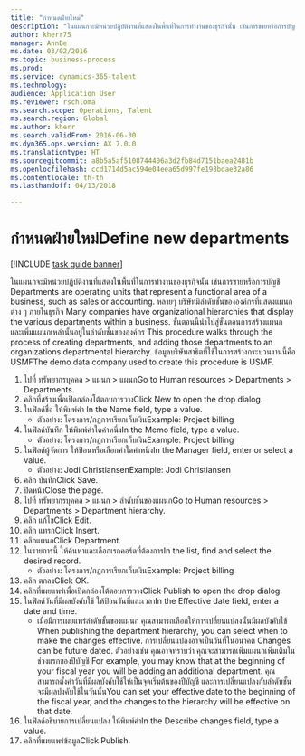 ```yaml
--- 
title: "กำหนดฝ่ายใหม่"
description: "ในแผนกจะมีหน่วยปฏิบัติงานที่แสดงในพื้นที่ในการทำงานของธุรกิจนั้น เช่นการขายหรือการบัญชี "
author: kherr75
manager: AnnBe
ms.date: 03/02/2016
ms.topic: business-process
ms.prod: 
ms.service: dynamics-365-talent
ms.technology: 
audience: Application User
ms.reviewer: rschloma
ms.search.scope: Operations, Talent
ms.search.region: Global
ms.author: kherr
ms.search.validFrom: 2016-06-30
ms.dyn365.ops.version: AX 7.0.0
ms.translationtype: HT
ms.sourcegitcommit: a8b5a5af5108744406a3d2fb84d7151baea2481b
ms.openlocfilehash: ccd1714d5ac594e04eea65d997fe198bdae32a86
ms.contentlocale: th-th
ms.lasthandoff: 04/13/2018

---
```

# <a name="define-new-departments"></a><span data-ttu-id="8707f-103">กำหนดฝ่ายใหม่</span><span class="sxs-lookup"><span data-stu-id="8707f-103">Define new departments</span></span>

[!INCLUDE [task guide banner](../../includes/task-guide-banner.md)]

<span data-ttu-id="8707f-104">ในแผนกจะมีหน่วยปฏิบัติงานที่แสดงในพื้นที่ในการทำงานของธุรกิจนั้น เช่นการขายหรือการบัญชี </span><span class="sxs-lookup"><span data-stu-id="8707f-104">Departments are operating units that represent a functional area of a business, such as sales or accounting.</span></span> <span data-ttu-id="8707f-105">หลายๆ บริษัทมีลำดับชั้นขององค์กรที่แสดงแผนกต่าง ๆ ภายในธุรกิจ </span><span class="sxs-lookup"><span data-stu-id="8707f-105">Many companies have organizational hierarchies that display the various departments within a business.</span></span> <span data-ttu-id="8707f-106">ขั้นตอนนี้นำไปสู่ขั้นตอนการสร้างแผนก และเพิ่มแผนกเหล่านั้นอยู่ในลำดับชั้นขององค์กร </span><span class="sxs-lookup"><span data-stu-id="8707f-106">This procedure walks through the process of creating departments, and adding those departments to an organizations departmental hierarchy.</span></span> <span data-ttu-id="8707f-107">ข้อมูลบริษัทสาธิตที่ใช้ในการสร้างกระบวนงานนี้คือ USMF</span><span class="sxs-lookup"><span data-stu-id="8707f-107">The demo data company used to create this procedure is USMF.</span></span>

1. <span data-ttu-id="8707f-108">ไปที่ ทรัพยากรบุคคล > แผนก > แผนก</span><span class="sxs-lookup"><span data-stu-id="8707f-108">Go to Human resources > Departments > Departments.</span></span>
2. <span data-ttu-id="8707f-109">คลิกที่สร้างเพื่อเปิดกล่องโต้ตอบการวาง</span><span class="sxs-lookup"><span data-stu-id="8707f-109">Click New to open the drop dialog.</span></span>
3. <span data-ttu-id="8707f-110">ในฟิลด์ชื่อ ให้พิมพ์ค่า </span><span class="sxs-lookup"><span data-stu-id="8707f-110">In the Name field, type a value.</span></span>
    * <span data-ttu-id="8707f-111">ตัวอย่าง: โครงการ/กฎการเรียกเก็บเงิน</span><span class="sxs-lookup"><span data-stu-id="8707f-111">Example: Project billing</span></span>  
4. <span data-ttu-id="8707f-112">ในฟิลด์บันทึก ให้พิมพ์ค่าใดค่าหนึ่ง</span><span class="sxs-lookup"><span data-stu-id="8707f-112">In the Memo field, type a value.</span></span>
    * <span data-ttu-id="8707f-113">ตัวอย่าง: โครงการ/กฎการเรียกเก็บเงิน</span><span class="sxs-lookup"><span data-stu-id="8707f-113">Example: Project billing</span></span>  
5. <span data-ttu-id="8707f-114">ในฟิลด์ผู้จัดการ ให้ป้อนหรือเลือกค่าใดค่าหนึ่ง</span><span class="sxs-lookup"><span data-stu-id="8707f-114">In the Manager field, enter or select a value.</span></span>
    * <span data-ttu-id="8707f-115">ตัวอย่าง: Jodi Christiansen</span><span class="sxs-lookup"><span data-stu-id="8707f-115">Example: Jodi Christiansen</span></span>  
6. <span data-ttu-id="8707f-116">คลิก บันทึก</span><span class="sxs-lookup"><span data-stu-id="8707f-116">Click Save.</span></span>
7. <span data-ttu-id="8707f-117">ปิดหน้า</span><span class="sxs-lookup"><span data-stu-id="8707f-117">Close the page.</span></span>
8. <span data-ttu-id="8707f-118">ไปที่ ทรัพยากรบุคคล > แผนก > ลำดับชั้นของแผนก</span><span class="sxs-lookup"><span data-stu-id="8707f-118">Go to Human resources > Departments > Department hierarchy.</span></span>
9. <span data-ttu-id="8707f-119">คลิก แก้ไข</span><span class="sxs-lookup"><span data-stu-id="8707f-119">Click Edit.</span></span>
10. <span data-ttu-id="8707f-120">คลิก แทรก</span><span class="sxs-lookup"><span data-stu-id="8707f-120">Click Insert.</span></span>
11. <span data-ttu-id="8707f-121">คลิกแผนก</span><span class="sxs-lookup"><span data-stu-id="8707f-121">Click Department.</span></span>
12. <span data-ttu-id="8707f-122">ในรายการนี้ ให้ค้นหาและเลือกเรกคอร์ดที่ต้องการ</span><span class="sxs-lookup"><span data-stu-id="8707f-122">In the list, find and select the desired record.</span></span>
    * <span data-ttu-id="8707f-123">ตัวอย่าง: โครงการ/กฎการเรียกเก็บเงิน</span><span class="sxs-lookup"><span data-stu-id="8707f-123">Example: Project billing</span></span>  
13. <span data-ttu-id="8707f-124">คลิก ตกลง</span><span class="sxs-lookup"><span data-stu-id="8707f-124">Click OK.</span></span>
14. <span data-ttu-id="8707f-125">คลิกที่เผยแพร่เพื่อเปิดกล่องโต้ตอบการวาง</span><span class="sxs-lookup"><span data-stu-id="8707f-125">Click Publish to open the drop dialog.</span></span>
15. <span data-ttu-id="8707f-126">ในฟิลด์วันที่มีผลบังคับใช้ ให้ป้อนวันที่และเวลา</span><span class="sxs-lookup"><span data-stu-id="8707f-126">In the Effective date field, enter a date and time.</span></span>
    * <span data-ttu-id="8707f-127">เมื่อมีการเผยแพร่ลำดับชั้นของแผนก คุณสามารถเลือกให้การเปลี่ยนแปลงนั้นมีผลบังคับใช้ </span><span class="sxs-lookup"><span data-stu-id="8707f-127">When publishing the department hierarchy, you can select when to make the changes effective.</span></span> <span data-ttu-id="8707f-128">การเปลี่ยนแปลงอาจเป็นวันที่ในอนาคต </span><span class="sxs-lookup"><span data-stu-id="8707f-128">Changes can be future dated.</span></span> <span data-ttu-id="8707f-129">ตัวอย่างเช่น คุณอาจทราบว่า คุณจะสามารถเพิ่มแผนกเพิ่มเติมในช่วงแรกของปีบัญชี </span><span class="sxs-lookup"><span data-stu-id="8707f-129">For example, you may know that at the beginning of your fiscal year you will be adding an additional department.</span></span> <span data-ttu-id="8707f-130">คุณสามารถตั้งค่าวันที่มีผลบังคับใช้ให้เป็นจุดเริ่มต้นของปีบัญชี และการเปลี่ยนแปลงกับลำดับชั้นจะมีผลบังคับใช้ในวันนั้น</span><span class="sxs-lookup"><span data-stu-id="8707f-130">You can set your effective date to the beginning of the fiscal year, and the changes to the hierarchy will be effective on that date.</span></span>  
16. <span data-ttu-id="8707f-131">ในฟิลด์อธิบายการเปลี่ยนแปลง ให้พิมพ์ค่า</span><span class="sxs-lookup"><span data-stu-id="8707f-131">In the Describe changes field, type a value.</span></span>
17. <span data-ttu-id="8707f-132">คลิกที่เผยแพร่ข้อมูล</span><span class="sxs-lookup"><span data-stu-id="8707f-132">Click Publish.</span></span>


